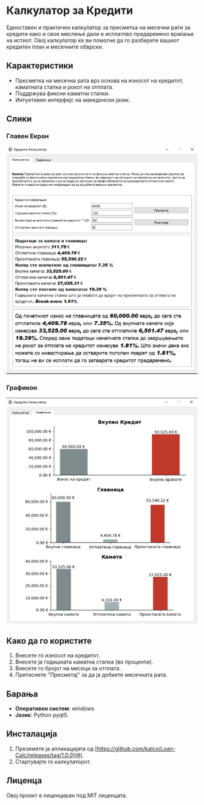 # Калкулатор за Кредити

Едноставен и практичен калкулатор за пресметка на месечни рати за кредити како и свое мислење дали е исплатлво предвремено враќање на истиот. Овој калкулатор ќе ви помогне да го разберете вашиот кредитен план и месечните обврски.

## Карактеристики
- Пресметка на месечна рата врз основа на износот на кредитот, каматната стапка и рокот на отплата.
- Поддржува фиксни каматни стапки.
- Интуитивен интерфејс на македонски јазик.

## Слики

### Главен Екран
![Главен Екран](screenshots/1.jpg)

### Графикон
![Графикон](screenshots/2.jpg)

## Како да го користите
1. Внесете го износот на кредитот.
2. Внесете ја годишната каматна стапка (во проценти).
3. Внесете го бројот на месеци за отплата.
4. Притиснете "Пресметај" за да ја добиете месечната рата.

## Барања
- **Оперативен систем**: windows
- **Јазик**: Python pyqt5.

## Инсталација
1. Преземете ја апликацијата од [https://github.com/kalco/Loan-Calc/releases/tag/1.0.0](#).
2. Стартувајте го калкулаторот.

## Лиценца
Овој проект е лиценциран под MIT лиценцата.

